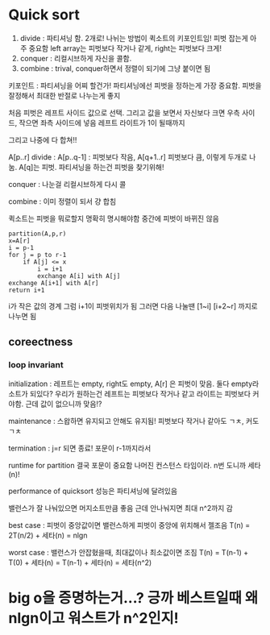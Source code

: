 # Quick sort

1. divide : 파티셔닝 함. 2개로! 나뉘는 방법이 퀵소트의 키포인트임! 피벗 잡는게 아주 중요함
   left array는 피벗보다 작거나 같게, right는 피벗보다 크게!
2. conquer : 리컬시브하게 자신을 콜함.
3. combine : trival, conquer하면서 정렬이 되기에 그냥 붙이면 됨

키포인트 : 파티셔닝을 어찌 할건가! 파티셔닝에선 피벗을 정하는게 가장 중요함.
피벗을 잘정해서 최대한 반절로 나누는게 좋지

처음 피벗은 레프트 사이드 값으로 선택.
그리고 값을 보면서 자신보다 크면 우측 사이드, 작으면 좌측 사이드에 넣음
레프트 라이트가 1이 될때까지

그리고 나중에 다 합쳐!!

A[p..r]
divide : A[p..q-1] : 피벗보다 작음, A[q+1..r] 피벗보다 큼, 이렇게 두개로 나눔. A[q]는 피벗. 파티셔닝을 하는건 피벗을 찾기위해!

conquer : 나눈걸 리컬시브하게 다시 콜

combine : 이미 정렬이 되서 걍 합침

퀵소트는 피벗을 뭐로할지 명확히 명시해야함
중간에 피벗이 바뀌진 않음

```
partition(A,p,r)
x=A[r]
i = p-1
for j = p to r-1
    if A[j] <= x
        i = i+1
        exchange A[i] with A[j]
exchange A[i+1] with A[r]
return i+1
```

i가 작은 값의 경계
그럼 i+1이 피벗위치가 됨
그러면 다음 나눌땐 [1~i] [i+2~r] 까지로 나누면 됨

## coreectness

### loop invariant

initialization : 레프트는 empty, right도 empty, A[r] 은 피벗이 맞음. 둘다 empty라 소트가 되있다?
우리가 원하는건 레프트는 피벗보다 작거나 같고 라이트는 피벗보다 커야함. 근데 값이 없으니까 맞음!?

maintenance : 스왑하면 유지되고 안해도 유지됨! 피벗보다 작거나 같아도 ㄱㅊ, 커도 ㄱㅊ

termination : j=r 되면 종료! 포문이 r-1까지라서

runtime for partition
결국 포문이 중요함 나머진 컨스턴스 타임이라. n번 도니까 세타(n)!

performance of quicksort
성능은 파티셔닝에 달려있음

밸런스가 잘 나눠있으면 머지소트만큼 좋음
근데 안나눠지면 최대 n^2까지 감

best case : 피벗이 중앙값이면 밸런스하게 피벗이 중앙에 위치해서 젤조음
T(n) = 2T(n/2) + 세타(n) = nlgn

worst case : 밸런스가 안잡혔을때, 최대값이나 최소값이면 조짐
T(n) = T(n-1) + T(0) + 세타(n) = T(n-1) + 세타(n) = 세타(n^2)

# big o을 증명하는거...? 긍까 베스트일때 왜 nlgn이고 워스트가 n^2인지!
